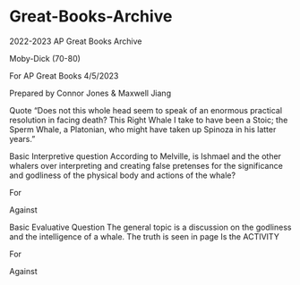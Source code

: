 # Great-Books-Archive
2022-2023 AP Great Books Archive

Moby-Dick (70-80)

For AP Great Books 4/5/2023

Prepared by Connor Jones & Maxwell Jiang

Quote
“Does not this whole head seem to speak of an enormous practical resolution in facing death? This Right Whale I take to have been a Stoic; the Sperm Whale, a Platonian, who might have taken up Spinoza in his latter years.”

Basic Interpretive question
According to Melville, is Ishmael and the other whalers over interpreting and creating false pretenses for the significance and godliness of the physical body and actions of the whale?


For

Against



Basic Evaluative Question
The general topic is a discussion on the godliness and the intelligence of a whale.
The truth is seen in page 
Is the 
ACTIVITY

For

Against
